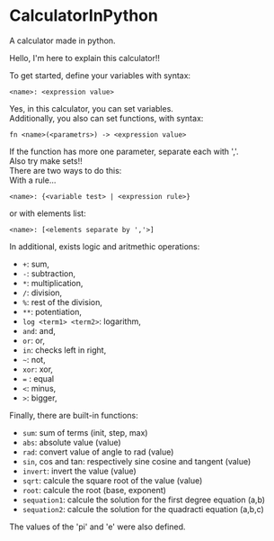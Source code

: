 # CalculatorInPython
 A calculator made in python.  

Hello, I'm here to explain this calculator!!

To get started, define your variables with syntax:  
```
<name>: <expression value>
```

Yes, in this calculator, you can set variables.  
Additionally, you also can set functions, with syntax:  
```
fn <name>(<parametrs>) -> <expression value>
```
If the function has more one parameter, separate each with ','.  
Also try make sets!!  
There are two ways to do this:  
With a rule...
```
<name>: {<variable test> | <expression rule>}
```

or with elements list:
```
<name>: [<elements separate by ','>]
```

In additional, exists logic and aritmethic operations:  
* `+`: sum,  
* `-`: subtraction,  
* `*`: multiplication,  
* `/`: division,  
* `%`: rest of the division,  
* `**`: potentiation,  
* `log <term1> <term2>`: logarithm,  
* `and`: and,  
* `or`: or,  
* `in`: checks left in right,  
* `~`: not,  
* `xor`: xor,  
* `=` : equal  
* `<`: minus,  
* `>`: bigger,  


Finally, there are built-in functions:  
* `sum`: sum of terms (init, step, max)
* `abs`: absolute value (value)
* `rad`: convert value of angle to rad (value)
* `sin`, cos and tan: respectively sine cosine and tangent (value)
* `invert`: invert the value (value)
* `sqrt`: calcule the square root of the value (value)
* `root`: calcule the root (base, exponent)
* `sequation1`: calcule the solution for the first degree equation (a,b)
* `sequation2`: calcule the solution for the quadracti equation (a,b,c)

The values of the 'pi' and 'e' were also defined.

